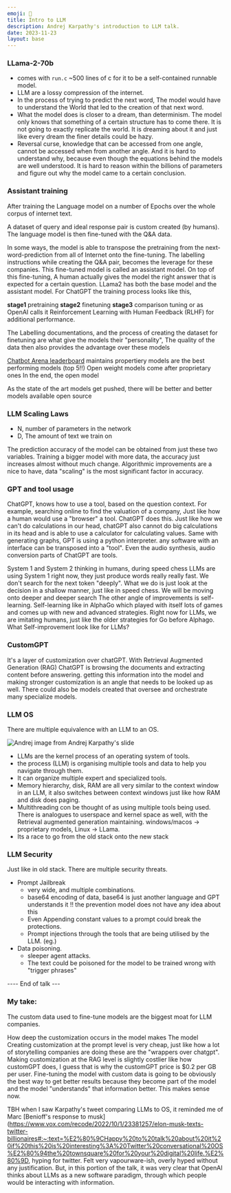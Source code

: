 ```yaml
---
emoji: 💽
title: Intro to LLM
description: Andrej Karpathy's introduction to LLM talk.
date: 2023-11-23
layout: base
---
```


### LLama-2-70b
- comes with `run.c` ~500 lines of c for it to be a self-contained runnable model.
- LLM are a lossy compression of the internet.
- In the process of trying to predict the next word, The model would have to understand the World that led to the creation of that next word.
- What the model does is closer to a dream, than determinism. The model only knows that something of a certain structure has to come there. It is not going to exactly replicate the world. It is dreaming about it and just like every dream the finer details could be hazy.
- Reversal curse, knowledge that can be accessed from one angle, cannot be accessed when from another angle. And it is hard to understand why, because even though the equations behind the models are well understood. It is hard to reason within the billions of parameters and figure out why the model came to a certain conclusion. 

### Assistant training

After training the Language model on a number of Epochs over the whole corpus of internet text.

A dataset of query and ideal response pair is custom created (by humans). The language model is then fine-tuned with the Q&A data.

In some ways, the model is able to transpose the pretraining from the next-word-prediction from all of Internet onto the fine-tuning.
The labelling instructions while creating the Q&A pair, becomes the leverage for these companies.
This fine-tuned model is called an assistant model.
On top of this fine-tuning, A human actually gives the model the right answer that is expected for a certain question.
LLama2 has both the base model and the assistant model.
For ChatGPT the training process looks like this,

__stage1__ pretraining
__stage2__ finetuning
__stage3__ comparison tuning or as OpenAI calls it Reinforcement Learning with Human Feedback (RLHF) for additional performance.

The Labelling documentations, and the process of creating the dataset for finetuning are what give the models their "personality", The quality of the data  then also provides the advantage over these models

[Chatbot Arena leaderboard](https://huggingface.co/spaces/lmsys/chatbot-arena-leaderboard) maintains
propertiery models are the best performing models (top 5!!)
Open weight models come after proprietary ones
In the end, the open model

As the state of the art models get pushed, there will be better and better models available open source

### LLM Scaling Laws
- N, number of parameters in the network
- D, The amount of text we train on

The prediction accuracy of the model can be obtained from just these two variables.
Training a bigger model with more data, the accuracy just increases almost without much change.
Algorithmic improvements are a nice to have, data "scaling" is the most significant factor in accuracy.

### GPT and tool usage

ChatGPT, knows how to use a tool, based on the question context. 
For example, searching online to find the valuation of a company, Just like how a human would use a "browser" a tool. ChatGPT does this.
Just like how we can't do calculations in our head, chatGPT also cannot do big calculations in its head and is able to use a calculator for calculating values.
Same with generating graphs, GPT is using a python interpreter.
any software with an interface can be transposed into a "tool".
Even the audio synthesis, audio conversion parts of ChatGPT are tools.

System 1 and System 2 thinking in humans, during speed chess
LLMs are using System 1 right now, they just produce words really really fast. We don't search for the next token "deeply". What we do is just look at the decision in a shallow manner, just like in speed chess. We will be moving onto deeper and deeper search
The other angle of improvements is self-learning. Self-learning like in AlphaGo which played with itself lots of games and comes up with new and advanced strategies. Right now for LLMs, we are imitating humans, just like the older strategies for Go before Alphago. What Self-improvement look like for LLMs?

### CustomGPT

It's a layer of customization over chatGPT. With Retrieval Augmented Generation (RAG) ChatGPT is browsing the documents and extracting content before answering. getting this information into the model and making stronger customization is an angle that needs to be looked up as well. There could also be models created that oversee and orchestrate many specialize models.

### LLM OS
There are multiple equivalence with an LLM to an OS.

![Andrej](/assets/images/andrej_slide.png)
image from Andrej Karpathy's slide

- LLMs are the kernel process of an operating system of tools.
- the process (LLM) is organising multiple tools and data to help you navigate through them.
- It can organize multiple expert and specialized tools.
- Memory hierarchy, disk, RAM are all very similar to the context window in an LLM, it also switches between context windows just like how RAM and disk does paging.
- Multithreading con be thought of as using multiple tools being used. There is analogues to userspace and kernel space as well, with the Retrieval augmented generation maintaining. windows/macos -> proprietary models, Linux -> LLama. 
- Its a race to go from the old stack onto the new stack

### LLM Security

Just like in old stack. There are multiple security threats.

- Prompt Jailbreak
  - very wide, and multiple combinations.
  - base64 encoding of data, base64 is just another language and GPT understands it !! the prevention model does not have any idea about this
  - Even Appending constant values to a prompt could break the protections.
  - Prompt injections through the tools that are being utilised by the LLM. (eg.)   
- Data poisoning.
  - sleeper agent attacks.
  - The text could be poisoned for the model to be trained wrong with "trigger phrases"

---- End of talk ---

### My take:

The custom data used to fine-tune models are the biggest moat for LLM companies.

How deep the customization occurs in the model makes The model 
Creating customization at the prompt level is very cheap, just like how a lot of storytelling companies are doing these are the "wrappers over chatgpt". Making customization at the RAG level is slightly costlier like how customGPT does, I guess that is why the customGPT price is $0.2 per GB per user. Fine-tuning the model with custom data is going to be obviously the best way to get better results because they become part of the model and the model "understands" that information better.
This makes sense now.

TBH when I saw Karpathy's tweet comparing LLMs to OS, it reminded me of Marc [Benioff's response to musk](https://www.vox.com/recode/2022/10/1/23381257/elon-musk-texts-twitter-billionaires#:~:text=%E2%80%9CHappy%20to%20talk%20about%20it%20if%20this%20is%20interesting%3A%20Twitter%20conversational%20OS%E2%80%94the%20townsquare%20for%20your%20digital%20life.%E2%80%9D, hyping for twitter. Felt very vapourware-ish, overly hyped without any justification. But, in this portion of the talk, it was very clear that OpenAI thinks about LLMs as a new software paradigm, through which people would be interacting with information. 
